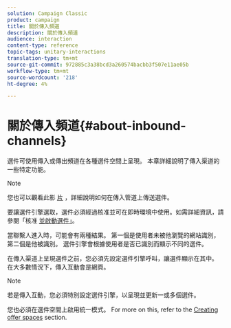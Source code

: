 ```yaml
---
solution: Campaign Classic
product: campaign
title: 關於傳入頻道
description: 關於傳入頻道
audience: interaction
content-type: reference
topic-tags: unitary-interactions
translation-type: tm+mt
source-git-commit: 972885c3a38bcd3a260574bacbb3f507e11ae05b
workflow-type: tm+mt
source-wordcount: '218'
ht-degree: 4%

---
```



# 關於傳入頻道{#about-inbound-channels}

選件可使用傳入或傳出頻道在各種選件空間上呈現。 本章詳細說明了傳入渠道的一些特定功能。

>[!NOTE]
>
>您也可以觀看此影 [片](https://helpx.adobe.com/campaign/classic/how-to/deliver-an-offer-on-inbound-channel-in-acv6.html) ，詳細說明如何在傳入管道上傳送選件。

要讓選件引擎選取，選件必須經過核准並可在即時環境中使用。如需詳細資訊，請參閱「核准 [並啟動選件」](../../interaction/using/approving-and-activating-an-offer.md)。

當聯繫人進入時，可能會有兩種結果。 第一個是使用者未被他瀏覽的網站識別，第二個是他被識別。 選件引擎會根據使用者是否已識別而顯示不同的選件。

在傳入渠道上呈現選件之前，您必須先設定選件引擎呼叫，讓選件顯示在其中。 在大多數情況下，傳入互動會是網頁。

>[!NOTE]
>
>若是傳入互動，您必須特別設定選件引擎，以呈現並更新一或多個選件。
>
>您也必須在選件空間上啟用統一模式。 For more on this, refer to the [Creating offer spaces](../../interaction/using/creating-offer-spaces.md) section.
